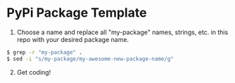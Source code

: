 PyPi Package Template
===

1. Choose a name and replace all "my-package" names, strings, etc. in this repo with your desired package name.

~~~bash
$ grep -r "my-package" .
$ sed -i "s/my-package/my-awesome-new-package-name/g"
~~~

2. Get coding!
